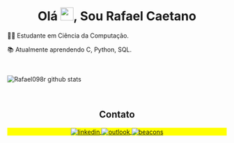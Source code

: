 <h1 align="center">Olá <img src="https://raw.githubusercontent.com/kaueMarques/kaueMarques/master/hi.gif" height="30px">, Sou Rafael Caetano</h1>
<p align="center"></p>

👨‍🎓 Estudante em Ciência da Computação.

📚 Atualmente aprendendo C, Python, SQL.

<br>

![Rafael098r github stats](https://github-readme-stats.vercel.app/api?username=Rafael098r&count_private=true&show_icons=true&theme=tokyonight)

<br>
<h2 align="center"> Contato </h2>

<p align="center" style="background:yellow">
<a href="https://www.linkedin.com/in/rafael-caetano-bargas-4b0a22248/" target="_blank">
  <img align="center" src="https://img.shields.io/badge/LinkedIn-0077B5?style=for-the-badge&logo=linkedin&logoColor=white" alt="linkedin"/>
</a>
<a href="mailto:" target="_blank">
 <img align="center" src="https://img.shields.io/badge/Microsoft_Outlook-0078D4?style=for-the-badge&logo=microsoft-outlook&logoColor=white" alt="outlook"/>
</a>
<a href="" target="_blank">
 <img align="center" src="https://img.shields.io/badge/website-000000?style=for-the-badge&logo=About.me&logoColor=white" alt="beacons"/>
</a>
</p>
